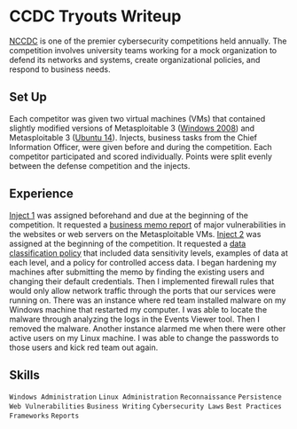 # CCDC Tryouts Writeup
[NCCDC](https://www.nationalccdc.org/index.php/competition/about-ccdc/mission) is one of the premier cybersecurity competitions held annually. The competition involves university teams working for a mock organization to defend its networks and systems, create organizational policies, and respond to business needs.

## Set Up
Each competitor was given two virtual machines (VMs) that contained slightly modified versions of Metasploitable 3 ([Windows 2008](https://app.vagrantup.com/rapid7/boxes/metasploitable3-win2k8)) and Metasploitable 3 ([Ubuntu 14](https://app.vagrantup.com/rapid7/boxes/metasploitable3-ub1404)). Injects, business tasks from the Chief Information Officer, were given before and during the competition. Each competitor participated and scored individually. Points were split evenly between the defense competition and the injects.

## Experience
[Inject 1](https://github.com/caydnbaldwin/CCDC-Tryouts-Writeup/blob/main/CCDC%20Tryouts%20Inject%201%20Description.pdf) was assigned beforehand and due at the beginning of the competition. It requested a [business memo report](https://github.com/caydnbaldwin/CCDC-Tryouts-Writeup/blob/main/CCDC%20Inject%201.pdf) of major vulnerabilities in the websites or web servers on the Metasploitable VMs. [Inject 2](https://github.com/caydnbaldwin/CCDC-Tryouts-Writeup/blob/main/CCDC%20Tryouts%20Inject%202%20Description.pdf) was assigned at the beginning of the competition. It requested a [data classification policy](https://github.com/caydnbaldwin/CCDC-Tryouts-Writeup/blob/main/CCDC%20Inject%202.pdf) that included data sensitivity levels, examples of data at each level, and a policy for controlled access data. I began hardening my machines after submitting the memo by finding the existing users and changing their default credentials. Then I implemented firewall rules that would only allow network traffic through the ports that our services were running on. There was an instance where red team installed malware on my Windows machine that restarted my computer. I was able to locate the malware through analyzing the logs in the Events Viewer tool. Then I removed the malware. Another instance alarmed me when there were other active users on my Linux machine. I was able to change the passwords to those users and kick red team out again.

## Skills
`Windows Administration`
`Linux Administration`
`Reconnaissance`
`Persistence`
`Web Vulnerabilities`
`Business Writing`
`Cybersecurity Laws`
`Best Practices`
`Frameworks`
`Reports`
